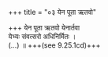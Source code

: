+++
title = "०३ येन पूता ऋतवो"

+++
येन पूता ऋतवो येनार्तवा  
येभ्यः संवत्सरो अधिनिर्मितः ।  
(…) ॥ +++(see 9.25.1cd)+++